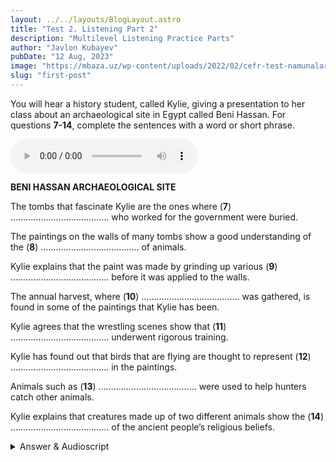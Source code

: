 ```yaml
---
layout: ../../layouts/BlogLayout.astro
title: "Test 2. Listening Part 2"
description: "Multilevel Listening Practice Parts"
author: "Javlon Kubayev"
pubDate: "12 Aug, 2023"
image: "https://mbaza.uz/wp-content/uploads/2022/02/cefr-test-namunalari.png"
slug: "first-post"
--- 
```


You will hear a history student, called Kylie, giving a presentation to her class about an archaeological site in Egypt called Beni Hassan. For questions **7-14**, complete the sentences with a word or short phrase.


<audio controls src="https://englishpracticetest.net/wp-content/uploads/2021/11/cae-practice-listening-test-02-part-2.mp3"></audio>


**BENI HASSAN ARCHAEOLOGICAL SITE**

The tombs that fascinate Kylie are the ones where (**7**) ………………………………… who worked for the government were buried.

The paintings on the walls of many tombs show a good understanding of the (**8**) ………………………………… of animals.

Kylie explains that the paint was made by grinding up various (**9**) ………………………………… before it was applied to the walls.

The annual harvest, where (**10**) ………………………………… was gathered, is found in some of the paintings that Kylie has been.

Kylie agrees that the wrestling scenes show that (**11**) ………………………………… underwent rigorous training.

Kylie has found out that birds that are flying are thought to represent (**12**) ………………………………… in the paintings.

Animals such as (**13**) ………………………………… were used to help hunters catch other animals.

Kylie explains that creatures made up of two different animals show the (**14**) ………………………………… of the ancient people’s religious beliefs.

<details>
<summary>Answer & Audioscript</summary>

**7 oﬀicials**   The tombs of servants were less elaborate and therefore, it is implied, of less interest.

**8 behaviour / behavior**   ‘show a keen observation of’ reflects ‘show a good understanding of’ in the question.

**9 minerals**   ‘The paint … has been analysed and found to be made from ground minerals’ is a paraphrase of the gapped sentence.

**10 grain**   ‘Some other paintings depict annual important events, such as the grain harvest’ is a paraphrase of the gapped sentence.

**11 soldiers**   Both sportsmen and soldiers are mentioned, but it’s only soldiers that Kylie links with training and it’s this interpretation of the paintings that she agrees with.

**12 invasion**   Birds in flight are symbols of invasion, whereas a bird being caught by a hunter represents victory over an enemy.

**13 crocodiles**   Cats are also mentioned, but they appear in many paintings because local people worshipped a cat goddess.

**14 complexity**   ‘These “mixed” creatures express the complexity of how the afterlife was conceived and formed part of religious worship’ is a paraphrase of the gapped sentence.

**_Audioscript_**

I’m going to tell you about an archaeological site called Beni Hassan. It’s located on the east bank of the Nile in central Egypt and it dates back to the 11th and 12th Dynasties of Egypt’s Middle Kingdom; that’s 2050–1650 BCE. The site and its decorated tombs not only tell us about the artists who worked on the tombs, but also reflect the lives of the people buried there. The tombs that interest me most are those of government oﬀicials. Their servants wouldn’t have had such elaborate tombs.

In the paintings on the walls, there’s a wonderful variety of fauna and flora, and you can even see some plants and animals that you don’t often find in Egyptian art. Many of the tombs at Beni Hassan include full-panel representations of animals and show a keen observation of their behaviour, usually while they are out in the wild, typically in habitats such as marshes or deserts.

The paint that was used to decorate tombs has been analysed and found to be made from ground minerals; it was sometimes applied straight onto the walls of the tombs, and at other times onto a sort of base made of plaster. Although I’ve said that the scenes painted were very varied, you do find the same, or very similar, scenes repeat ed in several tombs. This could well suggest that certain images were considered an essential part of any memorial.

Some other paintings depict important annual events, such as the grain harvest and its shipment to other parts of the kingdom. I know the Ancient Egyptians also grew vegetables, but I couldn’t see any in the photos of the paintings I saw. Other paintings show people wrestling. These are quite detailed, showing all kinds of diﬀerent grips and holds. At first, it was thought these scenes were there to demonstrate the strength of sportsmen, but now it’s believed that they are intended to illustrate soldiers during their training. And, as it was important to show admiration of the power of the kingdom in those times, I tend to agree with this latest interpretation.

Interestingly, I discovered that birds in flight, which appear in many of the paintings, are symbols of invasion, so when there’s a bird being caught by a hunter, it represents victory over an enemy. Hunters are also shown using animals as a sort of tool to catch other animals. For instance, crocodiles catching birds. Cats also appear in many paintings because local people worshipped a cat goddess called Pakhet, meaning ‘the scratcher’.

As in many other tombs in Egypt, there are images of creatures that are half one animal and half another. In one of the tombs at Beni Hassan, there’s one creature with the head of a falcon and the body of a dog. These ‘mixed’ creatures express the complexity of how the afterlife was conceived and formed part of religious worship.

</details>
